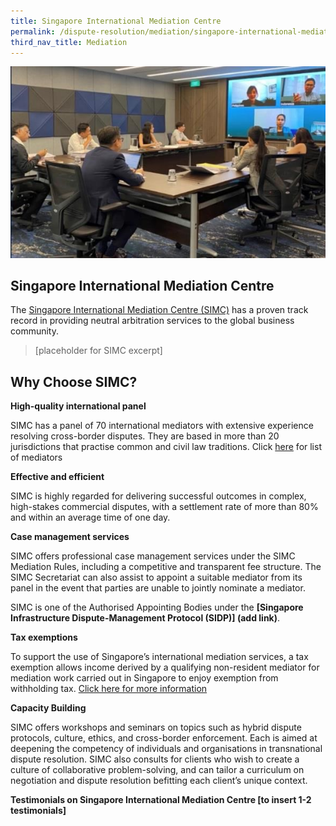 ```yaml
---
title: Singapore International Mediation Centre
permalink: /dispute-resolution/mediation/singapore-international-mediation-centre/
third_nav_title: Mediation
---
```


![mock image of e-mediation](/images/mock-20-mediation.jpg)

## Singapore International Mediation Centre

The [Singapore International Mediation Centre (SIMC)](http://simc.com.sg/) has a proven track record in providing neutral arbitration services to the global business community. 

>[placeholder for SIMC excerpt] 

## Why Choose SIMC?

**High-quality international panel**

SIMC has a panel of 70 international mediators with extensive experience resolving cross-border disputes. They are based in more than 20 jurisdictions that practise common and civil law traditions. Click [here](www.simc.com.sg/mediators) for list of mediators 

**Effective and efficient**

SIMC is highly regarded for delivering successful outcomes in complex, high-stakes commercial disputes, with a settlement rate of more than 80% and within an average time of one day.

**Case management services**

SIMC offers professional case management services under the SIMC Mediation Rules, including a competitive and transparent fee structure. The SIMC Secretariat can also assist to appoint a suitable mediator from its panel in the event that parties are unable to jointly nominate a mediator.

SIMC is one of the Authorised Appointing Bodies under the **[Singapore Infrastructure Dispute-Management Protocol (SIDP)] (add link)**.

**Tax exemptions**

To support the use of Singapore’s international mediation services, a tax exemption allows income derived by a qualifying non-resident mediator for mediation work carried out in Singapore to enjoy exemption from withholding tax.
[Click here for more information](https://www.iras.gov.sg/irashome/Individuals/Foreigners/Your-Situation/Non-resident-professional/Non-Resident-Mediators/) 

**Capacity Building**

SIMC offers workshops and seminars on topics such as hybrid dispute protocols, culture, ethics, and cross-border enforcement. Each is aimed at deepening the competency of individuals and organisations in transnational dispute resolution. SIMC also consults for clients who wish to create a culture of collaborative problem-solving, and can tailor a curriculum on negotiation and dispute resolution befitting each client’s unique context.

**Testimonials on Singapore International Mediation Centre [to insert 1-2 testimonials]** 
